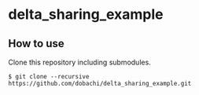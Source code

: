 # delta_sharing_example

## How to use

Clone this repository including submodules.

```shell
$ git clone --recursive https://github.com/dobachi/delta_sharing_example.git
```